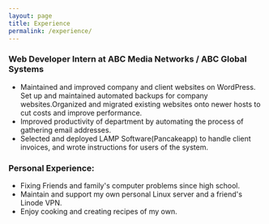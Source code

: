 ```yaml
---
layout: page
title: Experience
permalink: /experience/
---
```



### Web Developer Intern at ABC Media Networks / ABC Global Systems

- Maintained and improved company and client websites on WordPress. Set up and maintained automated backups for company websites.Organized and migrated existing websites onto newer hosts to cut costs
and improve performance.
- Improved productivity of department by automating the process of gathering email addresses.
- Selected and deployed LAMP Software(Pancakeapp) to handle client invoices, and wrote instructions for users of the system.

### Personal Experience:

- Fixing Friends and family's computer problems since high school.
- Maintain and support my own personal Linux server and a friend's Linode VPN.
- Enjoy cooking and creating recipes of my own.
